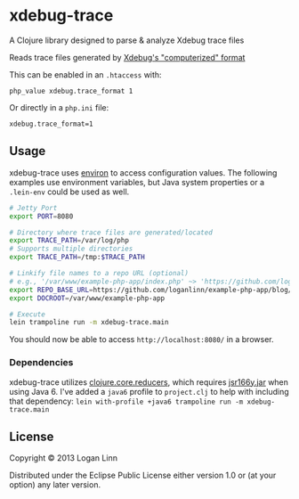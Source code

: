 # xdebug-trace

A Clojure library designed to parse & analyze Xdebug trace files

Reads trace files generated by [Xdebug's "computerized"
format](http://xdebug.org/docs/all_settings#trace_format)

This can be enabled in an `.htaccess` with:

```
php_value xdebug.trace_format 1
```

Or directly in a `php.ini` file:

```
xdebug.trace_format=1
```

## Usage

xdebug-trace uses [environ](https://github.com/weavejester/environ) to access
configuration values. The following examples use environment variables, but
Java system properties or a `.lein-env` could be used as well.

```bash
# Jetty Port
export PORT=8080

# Directory where trace files are generated/located
export TRACE_PATH=/var/log/php
# Supports multiple directories
export TRACE_PATH=/tmp:$TRACE_PATH

# Linkify file names to a repo URL (optional)
# e.g., '/var/www/example-php-app/index.php' ~> 'https://github.com/loganlinn/example-php-app/blog/master/index.php'
export REPO_BASE_URL=https://github.com/loganlinn/example-php-app/blog/master
export DOCROOT=/var/www/example-php-app

# Execute
lein trampoline run -m xdebug-trace.main
```

You should now be able to access `http://localhost:8080/` in a browser.

### Dependencies

xdebug-trace utilizes [clojure.core.reducers](http://clojure.org/reducers),
which requires
[jsr166y.jar](http://gee.cs.oswego.edu/dl/concurrency-interest/) when
using Java 6. I've added a `java6` profile to `project.clj` to help with
including that dependency: `lein with-profile +java6 trampoline run -m xdebug-trace.main`

## License

Copyright © 2013 Logan Linn

Distributed under the Eclipse Public License either version 1.0 or (at
your option) any later version.
